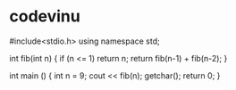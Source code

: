 # codevinu 
#include<stdio.h> 
using namespace std; 

int fib(int n) 
{ 
	if (n <= 1) 
		return n; 
	return fib(n-1) + fib(n-2); 
} 

int main () 
{ 
	int n = 9; 
	cout << fib(n); 
	getchar(); 
	return 0; 
} 